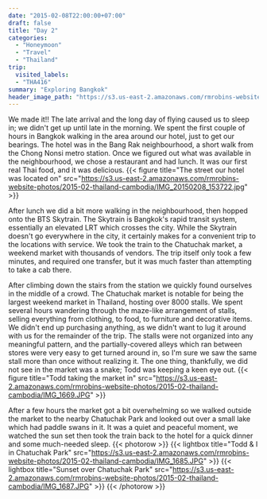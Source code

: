 ```yaml
---
date: "2015-02-08T22:00:00+07:00"
draft: false
title: "Day 2"
categories:
  - "Honeymoon"
  - "Travel"
  - "Thailand"
trip:
  visited_labels:
  - "THA416"
summary: "Exploring Bangkok"
header_image_path: "https://s3.us-east-2.amazonaws.com/rmrobins-website-photos/2015-02-thailand-cambodia/IMG_1685.JPG"
---
```


We made it!! The late arrival and the long day of flying caused us to sleep in; we didn't get up until late in the morning. We spent the first couple of hours in Bangkok walking in the area around our hotel, just to get our bearings. The hotel was in the Bang Rak neighbourhood, a short walk from the Chong Nonsi metro station. Once we figured out what was available in the neighbourhood, we chose a restaurant and had lunch. It was our first real Thai food, and it was delicious.
{{< figure title="The street our hotel was located on" src="https://s3.us-east-2.amazonaws.com/rmrobins-website-photos/2015-02-thailand-cambodia/IMG_20150208_153722.jpg" >}}

After lunch we did a bit more walking in the neighbourhood, then hopped onto the BTS Skytrain. The Skytrain is Bangkok's rapid transit system, essentially an elevated LRT which crosses the city. While the Skytrain doesn't go everywhere in the city, it certainly makes for a convenient trip to the locations with service. We took the train to the Chatuchak market, a weekend market with thousands of vendors. The trip itself only took a few minutes, and required one transfer, but it was much faster than attempting to take a cab there.

After climbing down the stairs from the station we quickly found ourselves in the middle of a crowd. The Chatuchak market is notable for being the largest weekend market in Thailand, hosting over 8000 stalls. We spent several hours wandering through the maze-like arrangement of stalls, selling everything from clothing, to food, to furniture and decorative items. We didn't end up purchasing anything, as we didn't want to lug it around with us for the remainder of the trip. The stalls were not organized into any meaningful pattern, and the partially-covered alleys which ran between stores were very easy to get turned around in, so I'm sure we saw the same stall more than once without realizing it. The one thing, thankfully, we did not see in the market was a snake; Todd was keeping a keen eye out.
{{< figure title="Todd taking the market in" src="https://s3.us-east-2.amazonaws.com/rmrobins-website-photos/2015-02-thailand-cambodia/IMG_1669.JPG" >}}

After a few hours the market got a bit overwhelming so we walked outside the market to the nearby Chatuchak Park and looked out over a small lake which had paddle swans in it. It was a quiet and peaceful moment, we watched the sun set then took the train back to the hotel for a quick dinner and some much-needed sleep.
{{< photorow >}}
{{< lightbox title="Todd & I in Chatuchak Park" src="https://s3.us-east-2.amazonaws.com/rmrobins-website-photos/2015-02-thailand-cambodia/IMG_1685.JPG" >}}
{{< lightbox title="Sunset over Chatuchak Park" src="https://s3.us-east-2.amazonaws.com/rmrobins-website-photos/2015-02-thailand-cambodia/IMG_1687.JPG" >}}
{{< /photorow >}}
